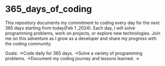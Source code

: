 # 365_days_of_coding

This repository documents my commitment to coding every day for the next 365 days starting from today(Feb 1 ,2024). Each day, I will solve programming problems, work on projects, or explore new technologies. Join me on this adventure as I grow as a developer and share my progress with the coding community.

Goals:
->Code daily for 365 days.
->Solve a variety of programming problems.
->Document my coding journey and lessons learned.
->
